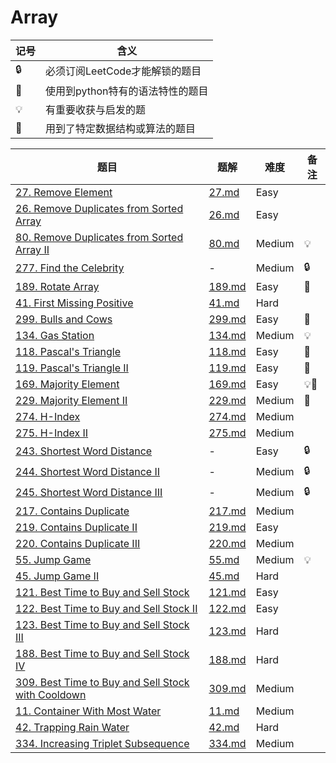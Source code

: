 # Array

| 记号 | 含义 |
| ---- | ---- |
| 🔒 | 必须订阅LeetCode才能解锁的题目 |
| 🐲 | 使用到python特有的语法特性的题目 |
| 💡 | 有重要收获与启发的题 |
| 📡 | 用到了特定数据结构或算法的题目 |

| 题目 | 题解 | 难度 | 备注 |
| ---- | ---- | ---- | ---- |
| [27. Remove Element](https://leetcode.com/problems/remove-element/) | [27.md](../solutions/27.md) |  Easy | |
| [26. Remove Duplicates from Sorted Array](https://leetcode.com/problems/remove-duplicates-from-sorted-array/) | [26.md](../solutions/26.md) | Easy | |
| [80. Remove Duplicates from Sorted Array II](https://leetcode.com/problems/remove-duplicates-from-sorted-array-ii/) | [80.md](../solutions/80.md) | Medium | 💡 |
| [277. Find the Celebrity](https://leetcode.com/problems/find-the-celebrity/) | - | Medium | 🔒 |
| [189. Rotate Array](https://leetcode.com/problems/rotate-array/) | [189.md](../solutions/189.md) | Easy | 🐲 |
| [41. First Missing Positive](https://leetcode.com/problems/first-missing-positive/) | [41.md](../solutions/41.md) | Hard | |
| [299. Bulls and Cows](https://leetcode.com/problems/bulls-and-cows/) | [299.md](../solutions/299.md) | Easy | 🐲 |
| [134. Gas Station](https://leetcode.com/problems/gas-station/) | [134.md](../solutions/134.md) | Medium | 💡 |
| [118. Pascal's Triangle](https://leetcode.com/problems/pascals-triangle/) | [118.md](../solutions/118.md) | Easy | 🐲 |
| [119. Pascal's Triangle II](https://leetcode.com/problems/pascals-triangle-ii/) | [119.md](../solutions/119.md) | Easy | 🐲 |
| [169. Majority Element](https://leetcode.com/problems/majority-element/) | [169.md](../solutions/169.md) | Easy | 💡📡 |
| [229. Majority Element II](https://leetcode.com/problems/majority-element-ii/) | [229.md](../solutions/229.md) | Medium | 📡 |
| [274. H-Index](https://leetcode.com/problems/h-index/) | [274.md](../solutions/274.md) | Medium | |
| [275. H-Index II](https://leetcode.com/problems/h-index-ii/) | [275.md](../solutions/275.md) | Medium | |
| [243. Shortest Word Distance](https://leetcode.com/problems/shortest-word-distance/) | - | Easy | 🔒 |
| [244. Shortest Word Distance II](https://leetcode.com/problems/shortest-word-distance-ii/) | - | Medium | 🔒 |
| [245. Shortest Word Distance III](https://leetcode.com/problems/shortest-word-distance-iii/) | - | Medium | 🔒 |
| [217. Contains Duplicate](https://leetcode.com/problems/contains-duplicate/) | [217.md](../solutions/217.md) | Medium | |
| [219. Contains Duplicate II](https://leetcode.com/problems/contains-duplicate-ii/) | [219.md](../solutions/219.md) | Easy | |
| [220. Contains Duplicate III](https://leetcode.com/problems/contains-duplicate-iii/) | [220.md](../solutions/220.md) | Medium | |
| [55. Jump Game](https://leetcode.com/problems/jump-game/) | [55.md](../solutions/55.md) | Medium | 💡 |
| [45. Jump Game II](https://leetcode.com/problems/jump-game-ii/) | [45.md](../solutions/45.md) | Hard | |
| [121. Best Time to Buy and Sell Stock](https://leetcode.com/problems/best-time-to-buy-and-sell-stock/) | [121.md](../solutions/121.md) | Easy | |
| [122. Best Time to Buy and Sell Stock II](https://leetcode.com/problems/best-time-to-buy-and-sell-stock-ii/) | [122.md](../solutions/122.md) | Easy | |
| [123. Best Time to Buy and Sell Stock III](https://leetcode.com/problems/best-time-to-buy-and-sell-stock-iii/) | [123.md](../solutions/123.md) | Hard | |
| [188. Best Time to Buy and Sell Stock IV](https://leetcode.com/problems/best-time-to-buy-and-sell-stock-iv/) | [188.md](../solutions/188.md) | Hard | |
| [309. Best Time to Buy and Sell Stock with Cooldown](https://leetcode.com/problems/best-time-to-buy-and-sell-stock-with-cooldown/) | [309.md](../solutions/309.md) | Medium | |
| [11. Container With Most Water](https://leetcode.com/problems/container-with-most-water/) | [11.md](../solutions/11.md) | Medium | |
| [42. Trapping Rain Water](https://leetcode.com/problems/trapping-rain-water/) | [42.md](../solutions/42.md) | Hard | |
| [334. Increasing Triplet Subsequence](https://leetcode.com/problems/increasing-triplet-subsequence/) | [334.md](../solutions/334.md) | Medium | |
